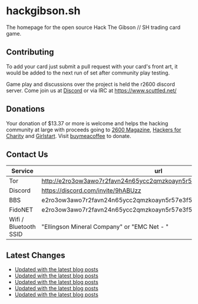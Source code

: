 # hackgibson.sh
The homepage for the open source Hack The Gibson // SH trading card game.


## Contributing

To add your card just submit a pull request with your card's front art, it would be added to the next run of set after community play testing.

Game play and discussions over the project is held the r2600 discord server. Come join us at [Discord](https://discord.com/invite/9hABUzz) or via IRC at https://www.scuttled.net/


## Donations

Your donation of $13.37 or more is welcome and helps the hacking community at large with proceeds going to [2600 Magazine](https://2600.com/), [Hackers for Charity](https://hackersforcharity.org) and [Girlstart](https://girlstart.org).  Visit [buymeacoffee](https://www.buymeacoffee.com/hackgibson.sh) to donate.


## Contact Us

Service | url
-|-
Tor | http://e2ro3ow3awo7r2favn24n65ycc2qmzkoayn5r57e3f56nvjwdcgg32ad.onion
Discord | https://discord.com/invite/9hABUzz
BBS | e2ro3ow3awo7r2favn24n65ycc2qmzkoayn5r57e3f56nvjwdcgg32ad.onion:23
FidoNET | e2ro3ow3awo7r2favn24n65ycc2qmzkoayn5r57e3f56nvjwdcgg32ad.onion:24554
Wifi / Bluetooth SSID | "Ellingson Mineral Company" or "EMC Net - <fidonet address>"

## Latest Changes
<!-- BLOG-POST-LIST:START -->
- [Updated with the latest blog posts](https://github.com/DFW2600/hackgibson.sh/commit/0ab80a4d1bf62352cd728b393f6bec22f58801ec)
- [Updated with the latest blog posts](https://github.com/DFW2600/hackgibson.sh/commit/9beb1ab2cf1016e2ab0f0e551379fe3a37489d5e)
- [Updated with the latest blog posts](https://github.com/DFW2600/hackgibson.sh/commit/834d7ef6cb471988c3c1e1ee1e6e839258ffca8b)
- [Updated with the latest blog posts](https://github.com/DFW2600/hackgibson.sh/commit/e30e6f525a5b5e8b70bbf1987e248c5a771317be)
- [Updated with the latest blog posts](https://github.com/DFW2600/hackgibson.sh/commit/6d623ace856db2d63f75f0866a8437b02f0951e4)
<!-- BLOG-POST-LIST:END -->
